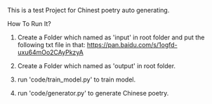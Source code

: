 This is a test Project for Chinest poetry auto generating. 

How To Run It?
1. Create a Folder which named as 'input' in root folder and put the following txt file in that:
https://pan.baidu.com/s/1ogfd-uxu64mOo2CAyPkzyA

2. Create a Folder which named as 'output' in root folder.

3. run 'code/train_model.py' to train model.

4. run 'code/generator.py' to generate Chinese poetry.
